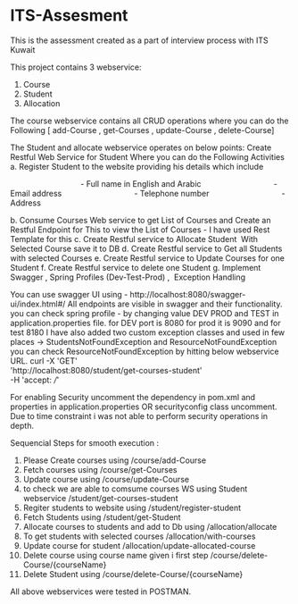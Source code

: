 # ITS-Assesment
This is the assessment created as a part of interview process with ITS Kuwait 

This project contains 3 webservice:
1. Course
2. Student
3. Allocation

The course webservice contains all CRUD operations where you can do the Following [ add-Course ,
get-Courses , update-Course , delete-Course]

The Student and allocate webservice operates on below points:
Create Restful Web Service for Student Where you can do the Following Activities
a. Register Student to the website providing his details which include

                                - Full name in English and Arabic
                                - Email address
                                - Telephone number
                                - Address

b. Consume Courses Web service to get List of Courses and Create an Restful
Endpoint for This to view the List of Courses  - I have used Rest Template for this
c. Create Restful service to Allocate Student  With Selected Course save it to DB
d. Create Restful service to Get all Students with selected Courses
e. Create Restful service to Update Courses for one Student
f. Create Restful service to delete one Student
g. Implement Swagger , Spring Profiles (Dev-Test-Prod) ,  Exception Handling

You can use swagger UI using - http://localhost:8080/swagger-ui/index.html#/
All endpoints are visible in swagger and their functionality. 
you can check spring profile - by changing value DEV PROD and TEST in application.properties file. for DEV port is 8080 for prod it is 9090 and for test 8180
I have also added two custom exception classes and used in few places -> StudentsNotFoundException and ResourceNotFoundException
you can check ResourceNotFoundException by hitting below webservice URL.
curl -X 'GET' \
'http://localhost:8080/student/get-courses-student' \
  -H 'accept: */*'

For enabling Security uncomment the dependency in pom.xml and properties in application.properties OR securityconfig class uncomment. Due to time constraint i was not able to perform security operations in depth.

Sequencial Steps for smooth execution :
1. Please Create courses using  /course/add-Course
2. Fetch courses using /course/get-Courses
3. Update course using /course/update-Course
4. to check we are able to comsume courses WS using Student webservice /student/get-courses-student
5. Regiter students to website using /student/register-student
6. Fetch Students using /student/get-Student
7. Allocate courses to students and add to Db using /allocation/allocate
8. To get students with selected courses /allocation/with-courses
9. Update course for student /allocation/update-allocated-course
10. Delete course using course name given i first step /course/delete-Course/{courseName}
11. Delete Student using /course/delete-Course/{courseName}


All above webservices were tested in POSTMAN. 
